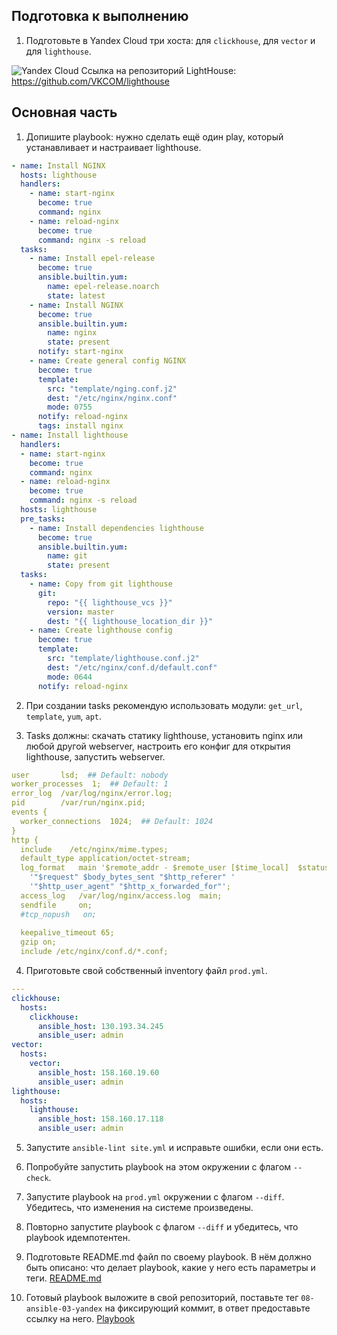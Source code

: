 ## Подготовка к выполнению

1. Подготовьте в Yandex Cloud три хоста: для `clickhouse`, для `vector` и для `lighthouse`.


![Yandex Cloud]([https://imgur.com/a/ZI47mGz](https://i.imgur.com/YDbMeOd.png))
Ссылка на репозиторий LightHouse: https://github.com/VKCOM/lighthouse

## Основная часть

1. Допишите playbook: нужно сделать ещё один play, который устанавливает и настраивает lighthouse.

```yaml
- name: Install NGINX
  hosts: lighthouse
  handlers:
    - name: start-nginx
      become: true
      command: nginx
    - name: reload-nginx
      become: true
      command: nginx -s reload
  tasks: 
    - name: Install epel-release
      become: true
      ansible.builtin.yum:
        name: epel-release.noarch
        state: latest
    - name: Install NGINX
      become: true
      ansible.builtin.yum:
        name: nginx
        state: present
      notify: start-nginx
    - name: Create general config NGINX
      become: true
      template:
        src: "template/nging.conf.j2"
        dest: "/etc/nginx/nginx.conf"
        mode: 0755
      notify: reload-nginx
      tags: install nginx
- name: Install lighthouse
  handlers:
  - name: start-nginx
    become: true
    command: nginx
  - name: reload-nginx
    become: true
    command: nginx -s reload
  hosts: lighthouse
  pre_tasks:
    - name: Install dependencies lighthouse
      become: true
      ansible.builtin.yum:
        name: git
        state: present
  tasks:
    - name: Copy from git lighthouse
      git:
        repo: "{{ lighthouse_vcs }}"
        version: master
        dest: "{{ lighthouse_location_dir }}"
    - name: Create lighthouse config
      become: true
      template:
        src: "template/lighthouse.conf.j2"
        dest: "/etc/nginx/conf.d/default.conf"
        mode: 0644
      notify: reload-nginx
```

2. При создании tasks рекомендую использовать модули: `get_url`, `template`, `yum`, `apt`.

3. Tasks должны: скачать статику lighthouse, установить nginx или любой другой webserver, настроить его конфиг для открытия lighthouse, запустить webserver.

```yaml
user       lsd;  ## Default: nobody
worker_processes  1;  ## Default: 1
error_log  /var/log/nginx/error.log;
pid        /var/run/nginx.pid;
events {
  worker_connections  1024;  ## Default: 1024
}
http {
  include    /etc/nginx/mime.types;
  default_type application/octet-stream;
  log_format   main '$remote_addr - $remote_user [$time_local]  $status '
    '"$request" $body_bytes_sent "$http_referer" '
    '"$http_user_agent" "$http_x_forwarded_for"';
  access_log   /var/log/nginx/access.log  main;
  sendfile     on;
  #tcp_nopush   on;
  
  keepalive_timeout 65;
  gzip on;
  include /etc/nginx/conf.d/*.conf;
```

4. Приготовьте свой собственный inventory файл `prod.yml`.

```yaml
---
clickhouse:
  hosts:
    clickhouse:
      ansible_host: 130.193.34.245
      ansible_user: admin
vector:
  hosts:
    vector:
      ansible_host: 158.160.19.60
      ansible_user: admin
lighthouse:
  hosts:
    lighthouse:
      ansible_host: 158.160.17.118
      ansible_user: admin

```

5. Запустите `ansible-lint site.yml` и исправьте ошибки, если они есть.

6. Попробуйте запустить playbook на этом окружении с флагом `--check`.

7. Запустите playbook на `prod.yml` окружении с флагом `--diff`. Убедитесь, что изменения на системе произведены.

8. Повторно запустите playbook с флагом `--diff` и убедитесь, что playbook идемпотентен.

9. Подготовьте README.md файл по своему playbook. В нём должно быть описано: что делает playbook, какие у него есть параметры и теги.
[README.md](https://github.com/NamorNinayzuk/mnt-homeworks/tree/MNT-video/08-ansible-03-yandex/README.md)
10. Готовый playbook выложите в свой репозиторий, поставьте тег `08-ansible-03-yandex` на фиксирующий коммит, в ответ предоставьте ссылку на него.
[Playbook](https://github.com/NamorNinayzuk/mnt-homeworks/tree/MNT-video/08-ansible-03-yandex/playbook)
